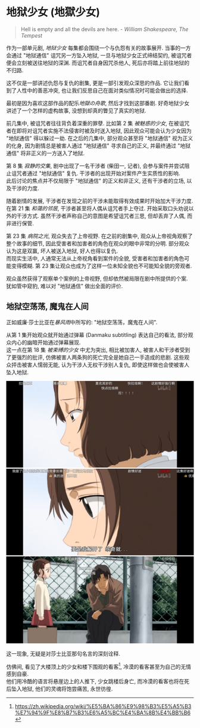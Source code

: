 # 地狱少女 (地獄少女)

> Hell is empty and all the devils are here. - *William Shakespeare, The Tempest*

作为一部单元剧, *地狱少女* 每集都会围绕一个与仇怨有关的故事展开. 当事的一方会通过 "地狱通信" 诅咒另一方坠入地狱, 一旦与地狱少女正式缔结契约, 被诅咒者便会立刻被送往地狱的深渊. 而诅咒者自身因咒杀他人, 死后亦将踏上前往地狱的不归路.

这不仅是一部讲述仇怨与复仇的剧集, 更是一部引发观众深思的作品. 它让我们看到了人性中的善恶冲突, 也让我们反思自己在面对类似情况时可能会做出的选择.

最初是因为喜欢这部作品的配乐*地獄の舟歌*, 然后才找到这部番剧. 好奇地狱少女讲述了一个怎样的虚构故事, 没想到却真的瞥见了真实的地狱.

前几集中, 被诅咒者往往背负着深重的罪孽. 比如第 2 集 *被魅惑的少女*, 在被诅咒者在即将对诅咒者实施不法侵害时被及时送入地狱, 因此观众可能会认为少女因为 "地狱通信" 得以躲过一劫. 在之后的几集中, 部分观众甚至将 "地狱通信" 视为正义的化身, 因为剧情总是被害人通过 "地狱通信" 寻求自己的正义, 并最终通过 "地狱通信" 将非正义的一方送入了地狱.

第 8 集 *寂静的交集*, 剧中出现了一名干涉者 (柴田一, 记者), 会参与案件并尝试阻止诅咒者通过 "地狱通信" 复仇. 干涉者的出现开始对案件产生实质性的影响.  
此后讨论的焦点并不仅局限于 "地狱通信" 的正义和非正义, 还有干涉者的立场, 以及干涉的力度.

随着剧情的发展, 干涉者在发现之前的干涉未能取得有效成果时开始加大干涉力度. 在第 21 集 *和蔼的邻居*, 干涉者甚至将人偶从诅咒者手上夺过. 开始采取口头劝说以外的干涉方式. 虽然干涉者声称自己的意图是希望诅咒者三思, 但却丢弃了人偶, 而非进行保管.

第 23 集 *病院之光*, 观众失去了上帝视野. 在之前的剧集中, 观众从上帝视角观察了整个故事的细节, 因此受害者和加害者的角色在观众的眼中非常的分明. 部分观众认为这是双赢, 坏人被送入地狱, 好人也得以复仇.  
而现实生活中, 人通常无法从上帝视角看到案件的全貌, 受害者和加害者的角色可能变得模糊. 第 23 集让观众也成为了这样一位未知全貌也不可能知全貌的旁观者.

观众虽然获得了观察单个案例的上帝视野, 但却依然被局限在剧中所提供的个案. 犹如管中窥豹, 难以对 "地狱通信" 做出全面的评价.

## 地狱空荡荡, 魔鬼在人间

正如威廉·莎士比亚在*暴风雨*中所写的: "地狱空荡荡，魔鬼在人间".

从第 1 集开始观众就开始通过弹幕 (Danmaku subtitling) 表达自己的看法, 部分观众内心的幽暗开始通过弹幕展现.  
这一点在第 18 集 *被束缚的少女* 中尤为突出, 相比被加害人, 被害人和干涉者受到了更强烈的批评, 仿佛被害人两条狗的死亡完全是她自己一手造成的悲剧. 这些观众抨击被害人懦弱无能, 认为干涉人无权干涉别人复仇, 即使这样做也会使被害人坠入地狱.

![Hell Girl 1 - Bilibili](assets/hell_girl_1.webp)
![Hell Girl 2 - Bilibili](assets/hell_girl_2.webp)
![Hell Girl 3 - Bilibili](assets/hell_girl_3.webp)

这一现象, 无疑是对莎士比亚那句名言的深刻诠释.

仿佛间, 看见了大楼顶上的少女和楼下围观的看客[^1], 冷漠的看客甚至为自己的无情感到自豪.  
他们用冷酷的语言将悬崖边上的人推下, 少女跳楼后身亡, 而冷漠的看客也将在死后坠入地狱, 他们的灵魂将饱尝痛苦, 永世彷徨.

[^1]: <https://zh.wikipedia.org/wiki/%E5%BA%86%E9%98%B3%E5%A5%B3%E7%94%9F%E8%B7%B3%E6%A5%BC%E4%BA%8B%E4%BB%B6>
